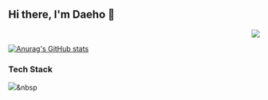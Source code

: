 ## Hi there, I'm Daeho 👋


<div align=right>
  
![](https://komarev.com/ghpvc/?username=ingdaeho&color=green&style=plastic&label=PROFILE+VIEWS)
  
</div>


[![Anurag's GitHub stats](https://github-readme-stats.vercel.app/api?username=ingdaeho&theme=merko&show_icons=true)](https://github.com/anuraghazra/github-readme-stats)

### Tech Stack
<img src="https://img.shields.io/badge/JavaScript-F7DF1E?style=plastic&logo=JavaScript"/></a>&nbsp 


